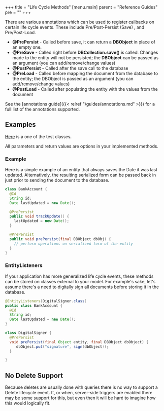 +++
title = "Life Cycle Methods"
[menu.main]
  parent = "Reference Guides"
  pre = "<i class='fa fa-file-text-o'></i>"
+++

There are various annotations which can be used to register callbacks on certain life cycle events. These include Pre/Post-Persist (Save)
, and Pre/Post-Load.

- __@PrePersist__ - Called before save, it can return a __DBObject__ in place of an empty one.
- __@PreSave__ - Called right before __DBCollection.save()__ is called. Changes made to the entity will not be persisted; the __DBObject__ can
 be passed as an argument (you can add/remove/change values)
- __@PostPersist__ - Called after the save call to the database
- __@PreLoad__ - Called before mapping the document from the database to the entity; the DBObject is passed as an argument (you can
add/remove/change values)
- __@PostLoad__ - Called after populating the entity with the values from the document

See the [annotations guide]({{< relref "/guides/annotations.md" >}}) for a full list of the annotations supported.

## Examples
[Here](https://github.com/MorphiaOrg/morphia/blob/master/morphia/src/test/java/dev/morphia/TestQuery.java#L63) is a one of the test classes.

All parameters and return values are options in your implemented methods.

### Example
Here is a simple example of an entity that always saves the Date it was last updated.  Alternatively, the resulting serialized form can
be passed back in just prior to sending the document to the database.

```java
class BankAccount {
  @Id
  String id;
  Date lastUpdated = new Date();

  @PrePersist
  public void trackUpdate() {
    lastUpdated = new Date();
  }

  @PrePersist
  public void prePersist(final DBObject dbObj) {
    // perform operations on serialized form of the entity
  }
}
```

### EntityListeners
If your application has more generalized life cycle events, these methods can be stored on classes external to your model.  For example's
 sake, let's assume there's a need to digitally sign all documents before storing it in the database.

```java
@EntityListeners(DigitalSigner.class)
public class BankAccount {
  @Id
  String id;
  Date lastUpdated = new Date();
}

class DigitalSigner {
  @PrePersist
  void prePersist(final Object entity, final DBObject dbObject) {
     dbObject.put("signature", sign(dbObject));
  }

}
```

## No Delete Support
Because deletes are usually done with queries there is no way to support a Delete lifecycle event. If, or when, server-side triggers are enabled there may be some support for this, but even then it will be hard to imagine how this would logically fit.
